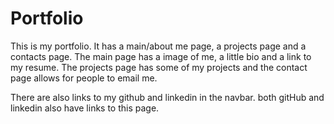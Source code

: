# Portfolio

This is my portfolio. It has a main/about me page, a projects page and a contacts page. The main page has a image of me,  a little bio and a link to my resume. The projects page has some of my projects and the contact page allows for people to email me.

There are also links to my github and linkedin in the navbar. both gitHub and linkedin also have links to this page.
